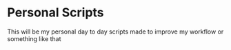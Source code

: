# Personal Scripts
This will be my personal day to day scripts made to improve my workflow or
something like that
